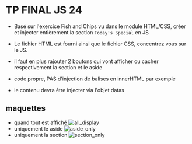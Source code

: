 # TP FINAL JS 24

- Basé sur l'exercice Fish and Chips vu dans le module HTML/CSS, créer et injecter entièrement la section `Today's Special` en JS

- Le fichier HTML est fourni ainsi que le fichier CSS, concentrez vous sur le JS.
- il faut en plus rajouter 2 boutons qui vont afficher ou cacher respectivement la section et le aside

- code propre, PAS d'injection de balises en innerHTML par exemple

- le contenu devra être injecter via l'objet datas 

## maquettes

- quand tout est affiché
![all_display](./images_readme/all_display.png)
- uniquement le aside
![aside_only](./images_readme/aside_only.png)
- uniquement la section
![section_only](./images_readme/section_only.png)
